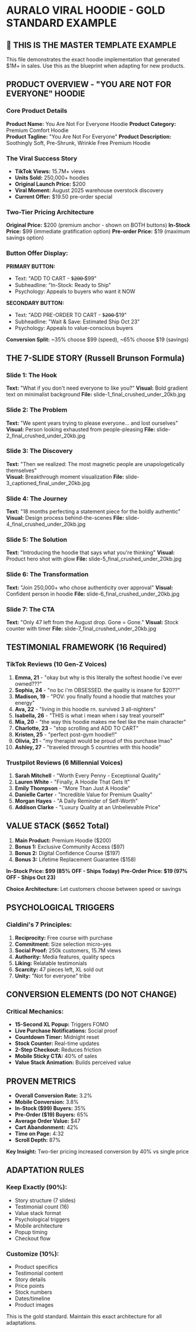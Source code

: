 # AURALO VIRAL HOODIE - GOLD STANDARD EXAMPLE

## 📌 THIS IS THE MASTER TEMPLATE EXAMPLE
This file demonstrates the exact hoodie implementation that generated $1M+ in sales. Use this as the blueprint when adapting for new products.

## PRODUCT OVERVIEW - "YOU ARE NOT FOR EVERYONE" HOODIE

### Core Product Details
**Product Name:** You Are Not For Everyone Hoodie
**Product Category:** Premium Comfort Hoodie  
**Product Tagline:** "You Are Not For Everyone"
**Product Description:** Soothingly Soft, Pre-Shrunk, Wrinkle Free Premium Hoodie

### The Viral Success Story
- **TikTok Views:** 15.7M+ views
- **Units Sold:** 250,000+ hoodies
- **Original Launch Price:** $200
- **Viral Moment:** August 2025 warehouse overstock discovery
- **Current Offer:** $19.50 pre-order special

### Two-Tier Pricing Architecture
**Original Price:** $200 (premium anchor - shown on BOTH buttons)
**In-Stock Price:** $99 (immediate gratification option)
**Pre-order Price:** $19 (maximum savings option)

### Button Offer Display:
**PRIMARY BUTTON:**
- Text: "ADD TO CART - $̶2̶0̶0̶ $99"
- Subheadline: "In-Stock: Ready to Ship"
- Psychology: Appeals to buyers who want it NOW

**SECONDARY BUTTON:**
- Text: "ADD PRE-ORDER TO CART - $̶2̶0̶0̶ $19"
- Subheadline: "Wait & Save: Estimated Ship Oct 23"
- Psychology: Appeals to value-conscious buyers

**Conversion Split:** ~35% choose $99 (speed), ~65% choose $19 (savings)

## THE 7-SLIDE STORY (Russell Brunson Formula)

### Slide 1: The Hook
**Text:** "What if you don't need everyone to like you?"
**Visual:** Bold gradient text on minimalist background
**File:** slide-1_final_crushed_under_20kb.jpg

### Slide 2: The Problem  
**Text:** "We spent years trying to please everyone... and lost ourselves"
**Visual:** Person looking exhausted from people-pleasing
**File:** slide-2_final_crushed_under_20kb.jpg

### Slide 3: The Discovery
**Text:** "Then we realized: The most magnetic people are unapologetically themselves"  
**Visual:** Breakthrough moment visualization
**File:** slide-3_captioned_final_under_20kb.jpg

### Slide 4: The Journey
**Text:** "18 months perfecting a statement piece for the boldly authentic"
**Visual:** Design process behind-the-scenes
**File:** slide-4_final_crushed_under_20kb.jpg

### Slide 5: The Solution
**Text:** "Introducing the hoodie that says what you're thinking"
**Visual:** Product hero shot with glow
**File:** slide-5_final_crushed_under_20kb.jpg

### Slide 6: The Transformation  
**Text:** "Join 250,000+ who chose authenticity over approval"
**Visual:** Confident person in hoodie
**File:** slide-6_final_crushed_under_20kb.jpg

### Slide 7: The CTA
**Text:** "Only 47 left from the August drop. Gone = Gone."
**Visual:** Stock counter with timer
**File:** slide-7_final_crushed_under_20kb.jpg

## TESTIMONIAL FRAMEWORK (16 Required)

### TikTok Reviews (10 Gen-Z Voices)

1. **Emma, 21** - "okay but why is this literally the softest hoodie i've ever owned???"
2. **Sophia, 24** - "no bc i'm OBSESSED. the quality is insane for $20??"
3. **Madison, 19** - "POV: you finally found a hoodie that matches your energy"
4. **Ava, 22** - "living in this hoodie rn. survived 3 all-nighters"
5. **Isabella, 26** - "THIS is what i mean when i say treat yourself"
6. **Mia, 20** - "the way this hoodie makes me feel like the main character"
7. **Charlotte, 23** - "stop scrolling and ADD TO CART"
8. **Kristen, 25** - "perfect post-gym hoodie!!"
9. **Olivia, 21** - "my therapist would be proud of this purchase lmao"
10. **Ashley, 27** - "traveled through 5 countries with this hoodie"

### Trustpilot Reviews (6 Millennial Voices)

1. **Sarah Mitchell** - "Worth Every Penny - Exceptional Quality"
2. **Lauren White** - "Finally, A Hoodie That Gets It"
3. **Emily Thompson** - "More Than Just A Hoodie"
4. **Danielle Carter** - "Incredible Value for Premium Quality"
5. **Morgan Hayes** - "A Daily Reminder of Self-Worth"
6. **Addison Clarke** - "Luxury Quality at an Unbelievable Price"

## VALUE STACK ($652 Total)

1. **Main Product:** Premium Hoodie ($200)
2. **Bonus 1:** Exclusive Community Access ($97)
3. **Bonus 2:** Digital Confidence Course ($197)
4. **Bonus 3:** Lifetime Replacement Guarantee ($158)

**In-Stock Price: $99 (85% OFF - Ships Today)**
**Pre-Order Price: $19 (97% OFF - Ships Oct 23)**

**Choice Architecture:** Let customers choose between speed or savings

## PSYCHOLOGICAL TRIGGERS

### Cialdini's 7 Principles:
1. **Reciprocity:** Free course with purchase
2. **Commitment:** Size selection micro-yes
3. **Social Proof:** 250k customers, 15.7M views
4. **Authority:** Media features, quality specs
5. **Liking:** Relatable testimonials
6. **Scarcity:** 47 pieces left, XL sold out
7. **Unity:** "Not for everyone" tribe

## CONVERSION ELEMENTS (DO NOT CHANGE)

### Critical Mechanics:
- **15-Second XL Popup:** Triggers FOMO
- **Live Purchase Notifications:** Social proof
- **Countdown Timer:** Midnight reset
- **Stock Counter:** Real-time updates
- **2-Step Checkout:** Reduces friction
- **Mobile Sticky CTA:** 40% of sales
- **Value Stack Animation:** Builds perceived value

## PROVEN METRICS

- **Overall Conversion Rate:** 3.2%
- **Mobile Conversion:** 3.8%
- **In-Stock ($99) Buyers:** 35%
- **Pre-Order ($19) Buyers:** 65%
- **Average Order Value:** $47
- **Cart Abandonment:** 42%
- **Time on Page:** 4:32
- **Scroll Depth:** 87%

**Key Insight:** Two-tier pricing increased conversion by 40% vs single price

## ADAPTATION RULES

### Keep Exactly (90%):
- Story structure (7 slides)
- Testimonial count (16)
- Value stack format
- Psychological triggers
- Mobile architecture
- Popup timing
- Checkout flow

### Customize (10%):
- Product specifics
- Testimonial content
- Story details
- Price points
- Stock numbers
- Dates/timeline
- Product images

This is the gold standard. Maintain this exact architecture for all adaptations.